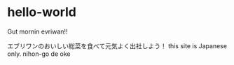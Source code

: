 # hello-world

Gut mornin evriwan!!

エブリワンのおいしい総菜を食べて元気よく出社しよう！
this site is Japanese only.
nihon-go de oke
